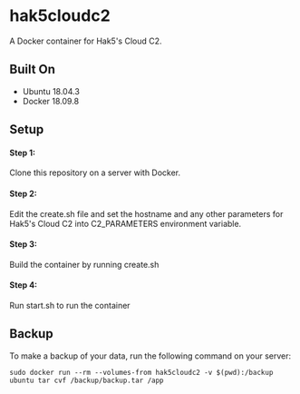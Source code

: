 # hak5cloudc2
A Docker container for Hak5's Cloud C2.

## Built On
* Ubuntu 18.04.3
* Docker 18.09.8

## Setup

#### Step 1:
Clone this repository on a server with Docker.

#### Step 2:
Edit the create.sh file and set the hostname and any other parameters for Hak5's Cloud C2 into C2_PARAMETERS environment variable.

#### Step 3:
Build the container by running create.sh

#### Step 4:
Run start.sh to run the container

## Backup
To make a backup of your data, run the following command on your server:
```
sudo docker run --rm --volumes-from hak5cloudc2 -v $(pwd):/backup ubuntu tar cvf /backup/backup.tar /app
```
